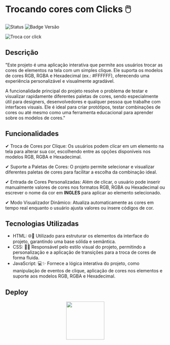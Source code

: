 # Trocando cores com Clicks 🖱️

![Status](https://img.shields.io/badge/status-FINALIZADO!-blue)
![Badge Versão](https://img.shields.io/badge/versão-1.0.0-blue)

![Troca cor click](https://github.com/user-attachments/assets/f78dd750-ca7b-49f0-9980-301cc6de878e)


## Descrição

"Este projeto é uma aplicação interativa que permite aos usuários trocar as cores de elementos na tela com um simples clique. Ele suporta os modelos de cores RGB, RGBA e Hexadecimal (ex.: #FFFFFF), oferecendo uma experiência personalizável e visualmente agradável.

A funcionalidade principal do projeto resolve o problema de testar e visualizar rapidamente diferentes paletas de cores, sendo especialmente útil para designers, desenvolvedores e qualquer pessoa que trabalhe com interfaces visuais. Ele é ideal para criar protótipos, testar combinações de cores ou até mesmo como uma ferramenta educacional para aprender sobre os modelos de cores."

## Funcionalidades


 ✔ Troca de Cores por Clique: Os usuários podem clicar em um elemento na tela para alterar sua cor, escolhendo entre as opções disponíveis nos modelos RGB, RGBA e Hexadecimal.<br>

 ✔ Suporte a Paletas de Cores: O projeto permite selecionar e visualizar diferentes paletas de cores para facilitar a escolha da combinação ideal.<br>

 ✔ Entrada de Cores Personalizadas: Além de clicar, o usuário pode inserir manualmente valores de cores nos formatos RGB, RGBA ou Hexadecimal ou escrever o nome da cor em **INGLES** para aplicar ao elemento selecionado.<br>

 ✔ Modo Visualizador Dinâmico: Atualiza automaticamente as cores em tempo real enquanto o usuário ajusta valores ou insere códigos de cor.

## Tecnologias Utilizadas

- HTML: 🌐📝 Utilizado para estruturar os elementos da interface do projeto, garantindo uma base sólida e semântica. <br>
- CSS: 🎨📐 Responsável pelo estilo visual do projeto, permitindo a personalização e a aplicação de transições para a troca de cores de forma fluida.<br>
- JavaScript: 💻✨ Fornece a lógica interativa do projeto, como manipulação de eventos de clique, aplicação de cores nos elementos e suporte aos modelos RGB, RGBA e Hexadecimal.<br>


## Deploy
<div align="center"> 
<a href="https://felipeaz01.github.io/Cafeteria/">
  <img   width="120px" src="https://img.shields.io/website-up-down-green-red/http/monip.org.svg"  /> 
</a>
</div>
